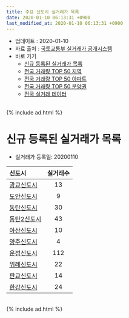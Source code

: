 ```yaml
---
title: 주요 신도시 실거래가 목록
date: 2020-01-10 06:13:31 +0900
last_modified_at: 2020-01-10 06:13:31 +0900
---
```


* 업데이트 : 2020-01-10
* 자료 출처 : [국토교통부 실거래가 공개시스템](http://rt.molit.go.kr)
* 바로 가기
    * [신규 등록된 실거래가 목록](#신규-등록된-실거래가-목록)
    * [전국 거래량 TOP 50 지역](https://inasie.github.io/apt-trade-info/최근-3개월-전국에서-가장-거래가-많이-발생한-지역)
    * [전국 거래량 TOP 50 아파트](https://inasie.github.io/apt-trade-info/최근-3개월-전국에서-가장-거래가-많이-발생한-아파트)
    * [전국 거래량 TOP 50 분양권](https://inasie.github.io/apt-trade-info/최근-3개월-전국에서-가장-거래가-많이-발생한-분양권)
    * [전국 실거래 데이터](https://inasie.github.io/apt-trade-info/전국)

<br>
{% include ad.html %}
<br>

# 신규 등록된 실거래가 목록
* 실거래가 등록일: 20200110


|신도시|실거래수|
|:---|:---:|
|[광교신도시](https://inasie.github.io/apt-trade-info/광교신도시)|13|
|[도안신도시](https://inasie.github.io/apt-trade-info/도안신도시)|9|
|[동탄신도시](https://inasie.github.io/apt-trade-info/동탄신도시)|30|
|[동탄2신도시](https://inasie.github.io/apt-trade-info/동탄2신도시)|43|
|[아산신도시](https://inasie.github.io/apt-trade-info/아산신도시)|10|
|[양주신도시](https://inasie.github.io/apt-trade-info/양주신도시)|4|
|[운정신도시](https://inasie.github.io/apt-trade-info/운정신도시)|112|
|[위례신도시](https://inasie.github.io/apt-trade-info/위례신도시)|22|
|[판교신도시](https://inasie.github.io/apt-trade-info/판교신도시)|14|
|[한강신도시](https://inasie.github.io/apt-trade-info/한강신도시)|24|


<br>
{% include ad.html %}
<br>

